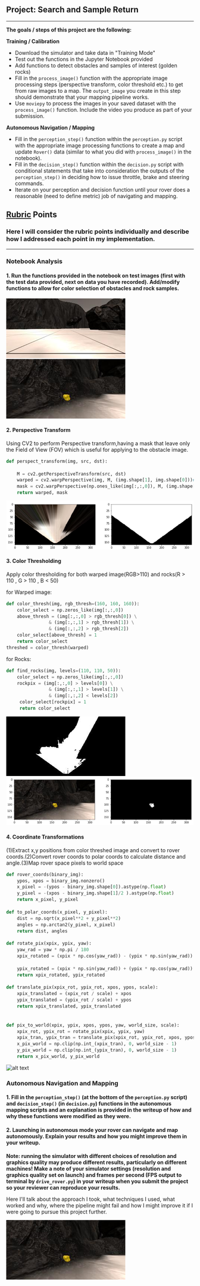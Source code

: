 ## Project: Search and Sample Return
---
**The goals / steps of this project are the following:**  

**Training / Calibration**  

* Download the simulator and take data in "Training Mode"
* Test out the functions in the Jupyter Notebook provided
* Add functions to detect obstacles and samples of interest (golden rocks)
* Fill in the `process_image()` function with the appropriate image processing steps (perspective transform, color threshold etc.) to get from raw images to a map.  The `output_image` you create in this step should demonstrate that your mapping pipeline works.
* Use `moviepy` to process the images in your saved dataset with the `process_image()` function.  Include the video you produce as part of your submission.

**Autonomous Navigation / Mapping**

* Fill in the `perception_step()` function within the `perception.py` script with the appropriate image processing functions to create a map and update `Rover()` data (similar to what you did with `process_image()` in the notebook). 
* Fill in the `decision_step()` function within the `decision.py` script with conditional statements that take into consideration the outputs of the `perception_step()` in deciding how to issue throttle, brake and steering commands. 
* Iterate on your perception and decision function until your rover does a reasonable (need to define metric) job of navigating and mapping.  

[//]: # (Image References)

[image1]: ./misc/rover_image.jpg
[image2]: ./calibration_images/example_grid2.jpg
[image3]: ./calibration_images/example_rock2.jpg 
[image4]: ./output/perspective.png 
[image5]: ./output/warped_threshed.jpg
[image6]: ./output/rocks.png
[image7]: ./output/coords_transform.png
## [Rubric](https://review.udacity.com/#!/rubrics/916/view) Points
### Here I will consider the rubric points individually and describe how I addressed each point in my implementation.  

---
### Notebook Analysis
#### 1. Run the functions provided in the notebook on test images (first with the test data provided, next on data you have recorded). Add/modify functions to allow for color selection of obstacles and rock samples.

![alt text][image2]
![alt text][image3]

#### 2. Perspective Transform
Using CV2 to perform Perspective transform,having a mask that leave only the Field of View (FOV) which is useful for applying to the obstacle image.

```python
def perspect_transform(img, src, dst):
           
    M = cv2.getPerspectiveTransform(src, dst)
    warped = cv2.warpPerspective(img, M, (img.shape[1], img.shape[0]))# keep same size as input image
    mask = cv2.warpPerspective(np.ones_like(img[:,:,0]), M, (img.shape[1], img.shape[0]))#show field view of the camera
    return warped, mask
```
![alt text][image4]

#### 3. Color Thresholding
Apply color thresholding for both warped image(RGB>110) and rocks(R > 110 , G > 110 , B < 50)

for Warped image:
```python
def color_thresh(img, rgb_thresh=(160, 160, 160)):
    color_select = np.zeros_like(img[:,:,0])
    above_thresh = (img[:,:,0] > rgb_thresh[0]) \
                & (img[:,:,1] > rgb_thresh[1]) \
                & (img[:,:,2] > rgb_thresh[2])
    color_select[above_thresh] = 1
    return color_select
threshed = color_thresh(warped)
```
for Rocks:
```python
def find_rocks(img, levels=(110, 110, 50)):
    color_select = np.zeros_like(img[:,:,0])
    rockpix = (img[:,:,0] > levels[0]) \
                & (img[:,:,1] > levels[1]) \
                & (img[:,:,2] < levels[2])
     color_select[rockpix] = 1
     return color_select
```
![alt text][image5]
![alt text][image6]
#### 4. Coordinate Transformations
(1)Extract x,y positions from color threshed image and convert to rover coords.(2)Convert rover coords to polar coords to calculate distance and angle.(3)Map rover space pixels to world space
```python
def rover_coords(binary_img):
    ypos, xpos = binary_img.nonzero()
    x_pixel = -(ypos - binary_img.shape[0]).astype(np.float)
    y_pixel = -(xpos - binary_img.shape[1]/2 ).astype(np.float)
    return x_pixel, y_pixel

def to_polar_coords(x_pixel, y_pixel):
    dist = np.sqrt(x_pixel**2 + y_pixel**2)
    angles = np.arctan2(y_pixel, x_pixel)
    return dist, angles

def rotate_pix(xpix, ypix, yaw):
    yaw_rad = yaw * np.pi / 180
    xpix_rotated = (xpix * np.cos(yaw_rad)) - (ypix * np.sin(yaw_rad))
                            
    ypix_rotated = (xpix * np.sin(yaw_rad)) + (ypix * np.cos(yaw_rad))
    return xpix_rotated, ypix_rotated

def translate_pix(xpix_rot, ypix_rot, xpos, ypos, scale): 
    xpix_translated = (xpix_rot / scale) + xpos
    ypix_translated = (ypix_rot / scale) + ypos
    return xpix_translated, ypix_translated


def pix_to_world(xpix, ypix, xpos, ypos, yaw, world_size, scale):
    xpix_rot, ypix_rot = rotate_pix(xpix, ypix, yaw)
    xpix_tran, ypix_tran = translate_pix(xpix_rot, ypix_rot, xpos, ypos, scale)
    x_pix_world = np.clip(np.int_(xpix_tran), 0, world_size - 1)
    y_pix_world = np.clip(np.int_(ypix_tran), 0, world_size - 1)
    return x_pix_world, y_pix_world
```
![alt text][image7]


### Autonomous Navigation and Mapping

#### 1. Fill in the `perception_step()` (at the bottom of the `perception.py` script) and `decision_step()` (in `decision.py`) functions in the autonomous mapping scripts and an explanation is provided in the writeup of how and why these functions were modified as they were.


#### 2. Launching in autonomous mode your rover can navigate and map autonomously.  Explain your results and how you might improve them in your writeup.  

**Note: running the simulator with different choices of resolution and graphics quality may produce different results, particularly on different machines!  Make a note of your simulator settings (resolution and graphics quality set on launch) and frames per second (FPS output to terminal by `drive_rover.py`) in your writeup when you submit the project so your reviewer can reproduce your results.**

Here I'll talk about the approach I took, what techniques I used, what worked and why, where the pipeline might fail and how I might improve it if I were going to pursue this project further.  



![alt text][image3]
